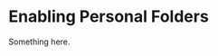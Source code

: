 [title]: # (Enabling Personal Folders)
[tags]: # (XXX)
[priority]: # (4009)
# Enabling Personal Folders
Something here.
